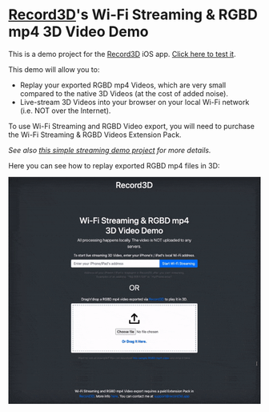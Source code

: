 # [Record3D](https://record3d.app)'s Wi-Fi Streaming & RGBD mp4 3D Video Demo

This is a demo project for the [Record3D](https://record3d.app) iOS app. [Click here to test it](https://marek-simonik.github.io/record3d-wifi-streaming-and-rgbd-mp4-3d-video-demo/). 

This demo will allow you to:
 
- Replay your exported RGBD mp4 Videos, which are very small compared to the native 3D Videos (at the cost of added noise).
- Live-stream 3D Videos into your browser on your local Wi-Fi network (i.e. NOT over the Internet).

To use Wi-Fi Streaming and RGBD Video export, you will need to purchase the Wi-Fi Streaming & RGBD Videos Extension Pack.

*See also [this simple streaming demo project](https://github.com/marek-simonik/record3d-simple-wifi-streaming-demo) for more details.*

Here you can see how to replay exported RGBD mp4 files in 3D:

![RGBD mp4 video](record3d_goat_in_3D.gif)
